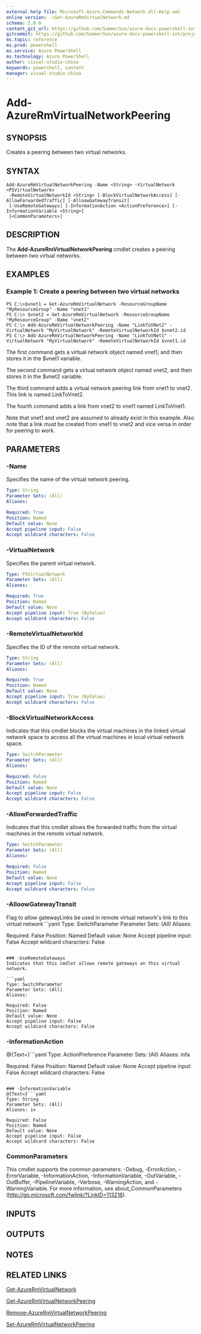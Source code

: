 ```yaml
---
external help file: Microsoft.Azure.Commands.Network.dll-Help.xml
online version: .\Get-AzureRmVirtualNetwork.md
schema: 2.0.0
content_git_url: https://github.com/SummerSun/azure-docs-powershell-int/projects/azure-docs-powershell-int/azureps-cmdlets-docs/ResourceManager/AzureRM.Network/v1.0/CmdletMDs/Add-AzureRmVirtualNetworkPeering.md
gitcommit: https://github.com/SummerSun/azure-docs-powershell-int/projects/azure-docs-powershell-int/azureps-cmdlets-docs/ResourceManager/AzureRM.Network/v1.0/CmdletMDs/Add-AzureRmVirtualNetworkPeering.md
ms.topic: reference
ms.prod: powershell
ms.service: Azure PowerShell
ms.technology: Azure PowerShell
author: visual-studio-china
keywords: powershell, content
manager: visual-studio-china
---
```


# Add-AzureRmVirtualNetworkPeering

## SYNOPSIS
Creates a peering between two virtual networks.

## SYNTAX

```
Add-AzureRmVirtualNetworkPeering -Name <String> -VirtualNetwork <PSVirtualNetwork>
 -RemoteVirtualNetworkId <String> [-BlockVirtualNetworkAccess] [-AllowForwardedTraffic] [-AlloowGatewayTransit]
 [-UseRemoteGateways] [-InformationAction <ActionPreference>] [-InformationVariable <String>]
 [<CommonParameters>]
```

## DESCRIPTION
The **Add-AzureRmVirtualNetworkPeering** cmdlet creates a peering between two virtual networks.

## EXAMPLES

### Example 1: Create a peering between two virtual networks
```
PS C:\>$vnet1 = Get-AzureRmVirtualNetwork -ResourceGroupName "MyResourceGroup" -Name "vnet1"
PS C:\> $vnet2 = Get-AzureRmVirtualNetwork -ResourceGroupName "MyResourceGroup" -Name "vnet2"
PS C:\> Add-AzureRmVirtualNetworkPeering -Name "LinkToVNet2" -VirtualNetwork "MyVirtualNetwork" -RemoteVirtualNetworkId $vnet2.id
PS C:\> Add-AzureRmVirtualNetworkPeering -Name "LinkToVNet1" -VirtualNetwork "MyVirtualNetwork" -RemoteVirtualNetworkId $vnet1.id
```

The first command gets a virtual network object named vnet1, and then stores it in the $vnet1 variable.

The second command gets a virtual network object named vnet2, and then stores it in the $vnet2 variable.

The third command adds a virtual network peering link from vnet1 to vnet2.
This link is named LinkToVnet2.

The fourth command adds a link from vnet2 to vnet1 named LinkToVnet1.

Note that vnet1 and vnet2 are assumed to already exist in this example.
Also note that a link must be created from vnet1 to vnet2 and vice versa in order for peering to work.

## PARAMETERS

### -Name
Specifies the name of the virtual network peering.

```yaml
Type: String
Parameter Sets: (All)
Aliases: 

Required: True
Position: Named
Default value: None
Accept pipeline input: False
Accept wildcard characters: False
```

### -VirtualNetwork
Specifies the parent virtual network.

```yaml
Type: PSVirtualNetwork
Parameter Sets: (All)
Aliases: 

Required: True
Position: Named
Default value: None
Accept pipeline input: True (ByValue)
Accept wildcard characters: False
```

### -RemoteVirtualNetworkId
Specifies the ID of the remote virtual network.

```yaml
Type: String
Parameter Sets: (All)
Aliases: 

Required: True
Position: Named
Default value: None
Accept pipeline input: True (ByValue)
Accept wildcard characters: False
```

### -BlockVirtualNetworkAccess
Indicates that this cmdlet blocks the virtual machines in the linked virtual network space to access all the virtual machines in local virtual network space.

```yaml
Type: SwitchParameter
Parameter Sets: (All)
Aliases: 

Required: False
Position: Named
Default value: None
Accept pipeline input: False
Accept wildcard characters: False
```

### -AllowForwardedTraffic
Indicates that this cmdlet allows the forwarded traffic from the virtual machines in the remote virtual network.

```yaml
Type: SwitchParameter
Parameter Sets: (All)
Aliases: 

Required: False
Position: Named
Default value: None
Accept pipeline input: False
Accept wildcard characters: False
```

### -AlloowGatewayTransit
Flag to allow gatewayLinks be used in remote virtual network's link to this virtual network```yaml
Type: SwitchParameter
Parameter Sets: (All)
Aliases: 

Required: False
Position: Named
Default value: None
Accept pipeline input: False
Accept wildcard characters: False
```

### -UseRemoteGateways
Indicates that this cmdlet allows remote gateways on this virtual network.

```yaml
Type: SwitchParameter
Parameter Sets: (All)
Aliases: 

Required: False
Position: Named
Default value: None
Accept pipeline input: False
Accept wildcard characters: False
```

### -InformationAction
@{Text=}```yaml
Type: ActionPreference
Parameter Sets: (All)
Aliases: infa

Required: False
Position: Named
Default value: None
Accept pipeline input: False
Accept wildcard characters: False
```

### -InformationVariable
@{Text=}```yaml
Type: String
Parameter Sets: (All)
Aliases: iv

Required: False
Position: Named
Default value: None
Accept pipeline input: False
Accept wildcard characters: False
```

### CommonParameters
This cmdlet supports the common parameters: -Debug, -ErrorAction, -ErrorVariable, -InformationAction, -InformationVariable, -OutVariable, -OutBuffer, -PipelineVariable, -Verbose, -WarningAction, and -WarningVariable. For more information, see about_CommonParameters (http://go.microsoft.com/fwlink/?LinkID=113216).

## INPUTS

## OUTPUTS

## NOTES

## RELATED LINKS

[Get-AzureRmVirtualNetwork](.\Get-AzureRmVirtualNetwork.md)

[Get-AzureRmVirtualNetworkPeering](.\Get-AzureRmVirtualNetworkPeering.md)

[Remove-AzureRmVirtualNetworkPeering](.\Remove-AzureRmVirtualNetworkPeering.md)

[Set-AzureRmVirtualNetworkPeering](.\Set-AzureRmVirtualNetworkPeering.md)


